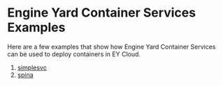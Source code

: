 # Engine Yard Container Services Examples

Here are a few examples that show how Engine Yard Container Services
can be used to deploy containers in EY Cloud.

1. [simplesvc](./simplesvc)
2. [spina](./spina)
